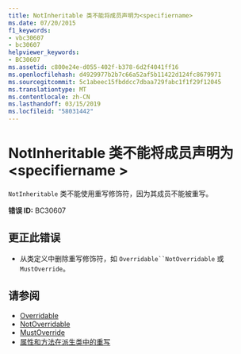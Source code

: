```yaml
---
title: NotInheritable 类不能将成员声明为<specifiername>
ms.date: 07/20/2015
f1_keywords:
- vbc30607
- bc30607
helpviewer_keywords:
- BC30607
ms.assetid: c800e24e-d055-402f-b378-6d2f4041ff16
ms.openlocfilehash: d4929977b2b7c66a52af5b11422d124fc8679971
ms.sourcegitcommit: 5c1abeec15fbddcc7dbaa729fabc1f1f29f12045
ms.translationtype: MT
ms.contentlocale: zh-CN
ms.lasthandoff: 03/15/2019
ms.locfileid: "58031442"
---
```

# <a name="notinheritable-classes-cannot-have-members-declared-specifiername"></a>NotInheritable 类不能将成员声明为\<specifiername >
`NotInheritable` 类不能使用重写修饰符，因为其成员不能被重写。  
  
 **错误 ID:** BC30607  
  
## <a name="to-correct-this-error"></a>更正此错误  
  
-   从类定义中删除重写修饰符，如 `Overridable``NotOverridable` 或 `MustOverride`。  
  
## <a name="see-also"></a>请参阅

- [Overridable](../../visual-basic/language-reference/modifiers/overridable.md)
- [NotOverridable](../../visual-basic/language-reference/modifiers/notoverridable.md)
- [MustOverride](../../visual-basic/language-reference/modifiers/mustoverride.md)
- [属性和方法在派生类中的重写](~/docs/visual-basic/programming-guide/language-features/objects-and-classes/inheritance-basics.md#overriding-properties-and-methods-in-derived-classes)
